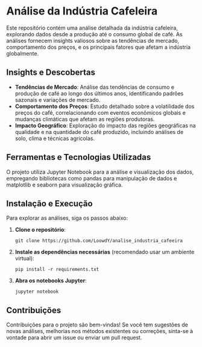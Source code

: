 
# Análise da Indústria Cafeleira

Este repositório contém uma análise detalhada da indústria cafeleira, explorando dados desde a produção até o consumo global de café. As análises fornecem insights valiosos sobre as tendências de mercado, comportamento dos preços, e os principais fatores que afetam a indústria globalmente.

## Insights e Descobertas

- **Tendências de Mercado**: Análise das tendências de consumo e produção de café ao longo dos últimos anos, identificando padrões sazonais e variações de mercado.
- **Comportamento dos Preços**: Estudo detalhado sobre a volatilidade dos preços do café, correlacionando com eventos econômicos globais e mudanças climáticas que afetam as regiões produtoras.
- **Impacto Geográfico**: Exploração do impacto das regiões geográficas na qualidade e na quantidade do café produzido, incluindo análises de solo, clima e técnicas agrícolas.

## Ferramentas e Tecnologias Utilizadas

O projeto utiliza Jupyter Notebook para a análise e visualização dos dados, empregando bibliotecas como pandas para manipulação de dados e matplotlib e seaborn para visualização gráfica.

## Instalação e Execução

Para explorar as análises, siga os passos abaixo:

1. **Clone o repositório**:
   ```
   git clone https://github.com/LoowdY/analise_industria_cafeeira
   ```
2. **Instale as dependências necessárias** (recomendado usar um ambiente virtual):
   ```
   pip install -r requirements.txt
   ```
3. **Abra os notebooks Jupyter**:
   ```
   jupyter notebook
   ```

## Contribuições

Contribuições para o projeto são bem-vindas! Se você tem sugestões de novas análises, melhorias nos métodos existentes ou correções, sinta-se à vontade para abrir um issue ou enviar um pull request.
